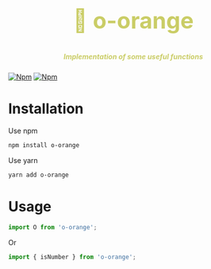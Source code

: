<h2 align="center" style="color: #b5b928b5;font-size:45px">🍊 o-orange</h1>

<h5 align="center" style="color: #b5b928b5;fontSize: 25px;marginBottom: 100px">Implementation of some useful functions</h5>

[![Npm](https://badgen.net/npm/v/o-orange)](https://www.npmjs.com/package/@dz-web/o-orange)
[![Npm](https://badgen.net/npm/dependents/o-orange)](https://www.npmjs.com/package/@dz-web/o-orange)

# Installation

Use npm

```bash
npm install o-orange
```

Use yarn

```bash
yarn add o-orange
```

# Usage

```js
import O from 'o-orange';
```

Or

```js
import { isNumber } from 'o-orange';
```
